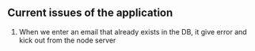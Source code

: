 ## Current issues of the application

1. When we enter an email that already exists in the DB, it give error and kick out from the node server